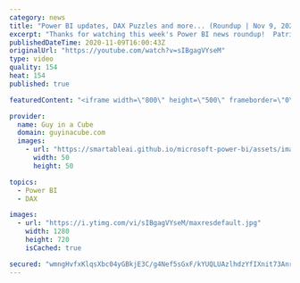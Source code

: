 ```yaml
---
category: news
title: "Power BI updates, DAX Puzzles and more... (Roundup | Nov 9, 2020)"
excerpt: "Thanks for watching this week's Power BI news roundup!  Patrick's tech video: https://guyinacu.be/whyusedaxstudio Adam's tech video: https://guyinacu.be/p2wupdates  🔴 Live Replay: https://guyinacu.be/live031  📢 Become a member: https://guyinacu.be/membership   PASS Summit 2020: https://www.pass.org/summit/2020/"
publishedDateTime: 2020-11-09T16:00:43Z
originalUrl: "https://youtube.com/watch?v=sIBgagVYseM"
type: video
quality: 154
heat: 154
published: true

featuredContent: "<iframe width=\"800\" height=\"500\" frameborder=\"0\" src=\"https://www.youtube.com/embed/sIBgagVYseM\" allow=\"accelerometer; autoplay; encrypted-media; gyroscope; picture-in-picture\" allowfullscreen></iframe>"

provider:
  name: Guy in a Cube
  domain: guyinacube.com
  images:
    - url: "https://smartableai.github.io/microsoft-power-bi/assets/images/organizations/guyinacube.com-50x50.jpg"
      width: 50
      height: 50

topics:
  - Power BI
  - DAX

images:
  - url: "https://i.ytimg.com/vi/sIBgagVYseM/maxresdefault.jpg"
    width: 1280
    height: 720
    isCached: true

secured: "wmngHvfxKlqsXbc04yGBkjE3C/g4Nef5sGxF/kYUQLUAzlhdzYfIXnit73AnrXcgAg0xPoA296UWPKqcAyqG9BssMyBqI3Ru051Mml4u2nnj2VrB0cG4vQGorTpDsVdOUgiUbtFcqw0Cf+ONQ6HzgMQkbY3Yensmgsu3BSdyGODpqqCtUsZktTLQbMZ/GWgvVOu9idXMZMP8vZBdb6cTWsYqtuRMjQGxObetk8jLfEd4aCXsw4AyeR8eXC7KL6wEPNBMDFof9sHvCRkcF1lHr3/uQ+gSmzYd8FkvJKGWCOAbzszPKp5SX0eJO1NJAqbGUohs+LA72xLnTwfGX3ixTTwXjNmBnSGl69BWyAxq5vIsU8vfQCAMoJ3B+ap4F5rrsxwHi4vjzGpGH9dIE+Bhy89/wjcSiMpkdgCihoAmXb0=;3bjam+huO8DNKtv2roJAJA=="
---
```


